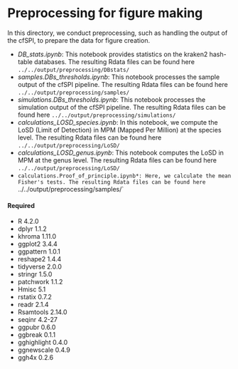 # Preprocessing for figure making 

In this directory, we conduct preprocessing, such as handling the output of the cfSPI, to prepare the data for figure creation.

- *DB_stats.ipynb*: This notebook provides statistics on the kraken2 hash-table databases. The resulting Rdata files can be found here `../../output/preprocessing/DBstats/`
- *samples.DBs_thresholds.ipynb*: This notebook processes the sample output of the cfSPI pipeline. The resulting Rdata files can be found here `../../output/preprocessing/samples/`
- *simulations.DBs_thresholds.ipynb*: This notebook processes the simulation output of the cfSPI pipeline. The resulting Rdata files can be found here `../../output/preprocessing/simulations/`
- *calculations_LOSD_species.ipynb*: In this notebook, we compute the LoSD (Limit of Detection) in MPM (Mapped Per Million) at the species level. The resulting Rdata files can be found here `../../output/preprocessing/LoSD/`
- *calculations_LOSD_genus.ipynb*: This notebook computes the LoSD in MPM at the genus level. The resulting Rdata files can be found here `../../output/preprocessing/LoSD/`
- `calculations.Proof_of_principle.ipynb*: Here, we calculate the mean Fisher's tests. The resulting Rdata files can be found here `../../output/preprocessing/samples/`

#### Required
- R 4.2.0
- dplyr 1.1.2
- khroma 1.11.0 
- ggplot2 3.4.4
- ggpattern 1.0.1
- reshape2 1.4.4
- tidyverse 2.0.0
- stringr 1.5.0
- patchwork 1.1.2
- Hmisc 5.1
- rstatix 0.7.2
- readr 2.1.4
- Rsamtools 2.14.0
- seqinr 4.2-27
- ggpubr 0.6.0
- ggbreak 0.1.1
- gghighlight 0.4.0
- ggnewscale 0.4.9
- ggh4x 0.2.6 
